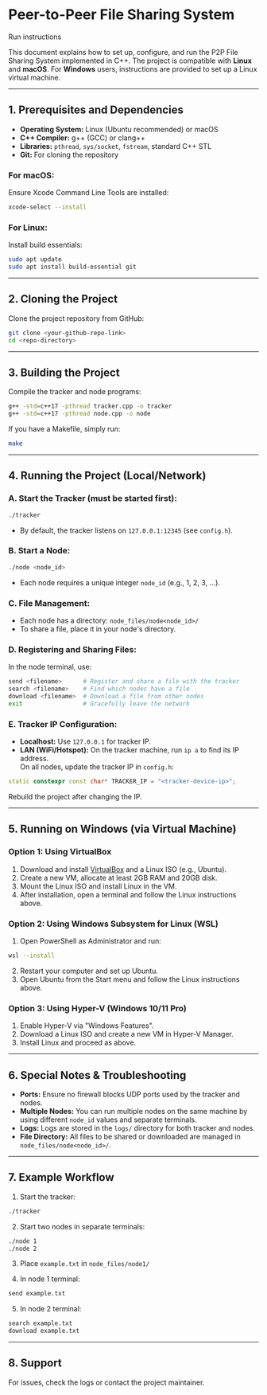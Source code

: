 
# Peer-to-Peer File Sharing System

Run instructions

This document explains how to set up, configure, and run the P2P File Sharing System implemented in C++. The project is compatible with **Linux** and **macOS**. For **Windows** users, instructions are provided to set up a Linux virtual machine.

---

## 1. Prerequisites and Dependencies

- **Operating System:** Linux (Ubuntu recommended) or macOS  
- **C++ Compiler:** g++ (GCC) or clang++  
- **Libraries:** `pthread`, `sys/socket`, `fstream`, standard C++ STL  
- **Git:** For cloning the repository

### For macOS:
Ensure Xcode Command Line Tools are installed:
```bash
xcode-select --install
```

### For Linux:
Install build essentials:
```bash
sudo apt update
sudo apt install build-essential git
```

---

## 2. Cloning the Project

Clone the project repository from GitHub:
```bash
git clone <your-github-repo-link>
cd <repo-directory>
```

---

## 3. Building the Project

Compile the tracker and node programs:
```bash
g++ -std=c++17 -pthread tracker.cpp -o tracker
g++ -std=c++17 -pthread node.cpp -o node
```

If you have a Makefile, simply run:
```bash
make
```

---

## 4. Running the Project (Local/Network)

### A. Start the Tracker (must be started first):
```bash
./tracker
```
- By default, the tracker listens on `127.0.0.1:12345` (see `config.h`).

### B. Start a Node:
```bash
./node <node_id>
```
- Each node requires a unique integer `node_id` (e.g., 1, 2, 3, ...).

### C. File Management:
- Each node has a directory: `node_files/node<node_id>/`
- To share a file, place it in your node's directory.

### D. Registering and Sharing Files:
In the node terminal, use:
```bash
send <filename>      # Register and share a file with the tracker
search <filename>    # Find which nodes have a file
download <filename>  # Download a file from other nodes
exit                 # Gracefully leave the network
```

### E. Tracker IP Configuration:
- **Localhost:** Use `127.0.0.1` for tracker IP.  
- **LAN (WiFi/Hotspot):** On the tracker machine, run `ip a` to find its IP address.  
  On all nodes, update the tracker IP in `config.h`:
```cpp
static constexpr const char* TRACKER_IP = "<tracker-device-ip>";
```
Rebuild the project after changing the IP.

---

## 5. Running on Windows (via Virtual Machine)

### Option 1: Using VirtualBox
1. Download and install [VirtualBox](https://www.virtualbox.org/) and a Linux ISO (e.g., Ubuntu).
2. Create a new VM, allocate at least 2GB RAM and 20GB disk.
3. Mount the Linux ISO and install Linux in the VM.
4. After installation, open a terminal and follow the Linux instructions above.

### Option 2: Using Windows Subsystem for Linux (WSL)
1. Open PowerShell as Administrator and run:
```bash
wsl --install
```
2. Restart your computer and set up Ubuntu.  
3. Open Ubuntu from the Start menu and follow the Linux instructions above.

### Option 3: Using Hyper-V (Windows 10/11 Pro)
1. Enable Hyper-V via "Windows Features".  
2. Download a Linux ISO and create a new VM in Hyper-V Manager.  
3. Install Linux and proceed as above.

---

## 6. Special Notes & Troubleshooting

- **Ports:** Ensure no firewall blocks UDP ports used by the tracker and nodes.  
- **Multiple Nodes:** You can run multiple nodes on the same machine by using different `node_id` values and separate terminals.  
- **Logs:** Logs are stored in the `logs/` directory for both tracker and nodes.  
- **File Directory:** All files to be shared or downloaded are managed in `node_files/node<node_id>/`.

---

## 7. Example Workflow

1. Start the tracker:
```bash
./tracker
```

2. Start two nodes in separate terminals:
```bash
./node 1
./node 2
```

3. Place `example.txt` in `node_files/node1/`

4. In node 1 terminal:
```bash
send example.txt
```

5. In node 2 terminal:
```bash
search example.txt
download example.txt
```

---

## 8. Support

For issues, check the logs or contact the project maintainer.